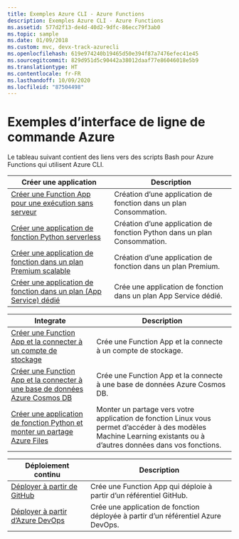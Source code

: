 ```yaml
---
title: Exemples Azure CLI - Azure Functions
description: Exemples Azure CLI - Azure Functions
ms.assetid: 577d2f13-de4d-40d2-9dfc-86ecc79f3ab0
ms.topic: sample
ms.date: 01/09/2018
ms.custom: mvc, devx-track-azurecli
ms.openlocfilehash: 619e974240b19465d50e394f87a7476efec41e45
ms.sourcegitcommit: 829d951d5c90442a38012daaf77e86046018e5b9
ms.translationtype: HT
ms.contentlocale: fr-FR
ms.lasthandoff: 10/09/2020
ms.locfileid: "87504498"
---
```

# <a name="azure-cli-samples"></a>Exemples d’interface de ligne de commande Azure

Le tableau suivant contient des liens vers des scripts Bash pour Azure Functions qui utilisent Azure CLI.

<a id="create"></a>

| Créer une application | Description |
|---|---|
| [Créer une Function App pour une exécution sans serveur](scripts/functions-cli-create-serverless.md) | Création d’une application de fonction dans un plan Consommation.  |
| [Créer une application de fonction Python serverless](scripts/functions-cli-create-serverless-python.md) | Création d’une application de fonction Python dans un plan Consommation. |
| [Créer une application de fonction dans un plan Premium scalable](scripts/functions-cli-create-premium-plan.md) | Création d’une application de fonction dans un plan Premium. |
| [Créer une application de fonction dans un plan (App Service) dédié](scripts/functions-cli-create-app-service-plan.md) | Crée une application de fonction dans un plan App Service dédié. |

| Integrate | Description|
|---|---|
| [Créer une Function App et la connecter à un compte de stockage](scripts/functions-cli-create-function-app-connect-to-storage-account.md) | Crée une Function App et la connecte à un compte de stockage. |
| [Créer une Function App et la connecter à une base de données Azure Cosmos DB](scripts/functions-cli-create-function-app-connect-to-cosmos-db.md) | Crée une Function App et la connecte à une base de données Azure Cosmos DB. |
| [Créer une application de fonction Python et monter un partage Azure Files](scripts/functions-cli-mount-files-storage-linux.md) | Monter un partage vers votre application de fonction Linux vous permet d’accéder à des modèles Machine Learning existants ou à d’autres données dans vos fonctions. | 

| Déploiement continu | Description|
|---|---|
| [Déployer à partir de GitHub](scripts/functions-cli-create-function-app-github-continuous.md) | Crée une Function App qui déploie à partir d’un référentiel GitHub.  |
| [Déployer à partir d’Azure DevOps](scripts/functions-cli-create-function-app-vsts-continuous.md) | Crée une application de fonction déployée à partir d’un référentiel Azure DevOps.  |

